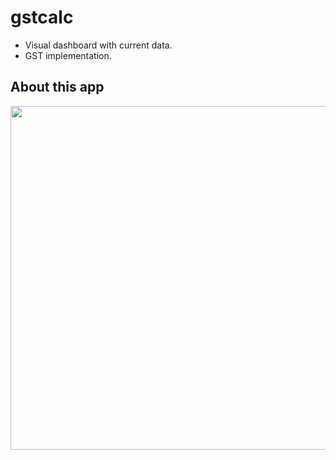 # gstcalc

- Visual dashboard with current data.
- GST implementation.

## About this app 

<img src="https://user-images.githubusercontent.com/111631451/185844096-7158caf5-c5af-4b5e-9461-e7f92da2e85a.jpeg" style="height:550px"/>

